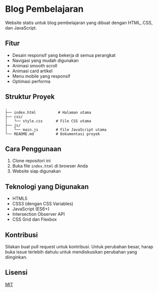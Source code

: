 # Blog Pembelajaran

Website statis untuk blog pembelajaran yang dibuat dengan HTML, CSS, dan JavaScript.

## Fitur

- Desain responsif yang bekerja di semua perangkat
- Navigasi yang mudah digunakan
- Animasi smooth scroll
- Animasi card artikel
- Menu mobile yang responsif
- Optimasi performa

## Struktur Proyek

```
.
├── index.html          # Halaman utama
├── css/
│   └── style.css      # File CSS utama
├── js/
│   └── main.js        # File JavaScript utama
└── README.md          # Dokumentasi proyek
```

## Cara Penggunaan

1. Clone repositori ini
2. Buka file `index.html` di browser Anda
3. Website siap digunakan

## Teknologi yang Digunakan

- HTML5
- CSS3 (dengan CSS Variables)
- JavaScript (ES6+)
- Intersection Observer API
- CSS Grid dan Flexbox

## Kontribusi

Silakan buat pull request untuk kontribusi. Untuk perubahan besar, harap buka issue terlebih dahulu untuk mendiskusikan perubahan yang diinginkan.

## Lisensi

[MIT](https://choosealicense.com/licenses/mit/) 
